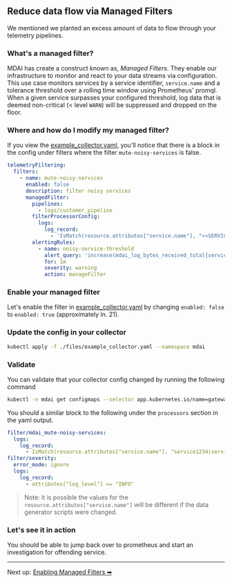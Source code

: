 ## Reduce data flow via Managed Filters

We mentioned we planted an excess amount of data to flow through your telemetry pipelines. 

### What's a managed filter?

MDAI has create a construct known as, *Managed Filters*. They enable our infrastructure to monitor and react to your data streams via configuration. This use case monitors services by a service identifier, `service.name` and a tolerance threshold over a rolling time window using Prometheus' promql. When a given service surpasses your configured threshold, log data that is deemed non-critical (< level `WARN`) will be suppressed and dropped on the floor. 

### Where and how do I modify my managed filter?

If you view the [example_collector.yaml](../../files/example_collector.yaml), you'll notice that there is a block in the config under filters where the filter `mute-noisy-services` is false. 

```yaml
telemetryFiltering:
  filters:
    - name: mute-noisy-services
      enabled: false
      description: filter noisy services
      managedFilter:
        pipelines:
          - logs/customer_pipeline
        filterProcessorConfig:
          logs:
            log_record:
              - 'IsMatch(resource.attributes["service.name"], "<<SERVICE_LIST>>") and attributes["log_level"] == "INFO"'
        alertingRules:
          - name: noisy-service-threshold
            alert_query: 'increase(mdai_log_bytes_received_total{service_name!=""}[6m]) > 5 * 1024 * 1024'
            for: 1m
            severity: warning
            action: manageFilter
```

### Enable your managed filter

Let's enable the filter in [example_collector.yaml](../../files/example_collector.yaml) by changing `enabled: false` to `enabled: true` (approximately ln. 21).


### Update the config in your collector

```bash
kubectl apply -f ./files/example_collector.yaml --namespace mdai
```

### Validate

You can validate that your collector config changed by running the following command

```bash
kubectl -n mdai get configmaps --selector app.kubernetes.io/name=gateway-collector -o yaml
```

You should a similar block to the following under the `processors` section in the yaml output.

```yaml
filter/mdai_mute-noisy-services:
  logs:
    log_record:
      - IsMatch(resource.attributes["service.name"], "service1234|service4321") and attributes["log_level"] == "INFO"
filter/severity:
  error_mode: ignore
  logs:
    log_record:
      - attributes["log_level"] == "INFO"
```

>Note: it is possible the values for the `resource.attributes["service.name"]` will be different if the data generator scripts were changed.

### Let's see it in action

You should be able to jump back over to prometheus and start an investigation for offending service. 

---- 

Next up: [Enabling Managed Filters ➡](./investigate_alerts.md)



